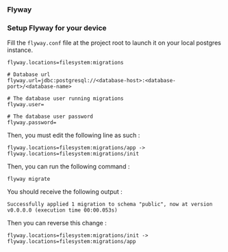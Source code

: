 ### Flyway

### Setup Flyway for your device

Fill the `flyway.conf` file at the project root to launch it on your local postgres instance.

```
flyway.locations=filesystem:migrations

# Database url
flyway.url=jdbc:postgresql://<database-host>:<database-port>/<database-name>

# The database user running migrations
flyway.user=

# The database user password
flyway.password=
```

Then, you must edit the following line as such :

```
flyway.locations=filesystem:migrations/app -> flyway.locations=filesystem:migrations/init
```

Then, you can run the following command :

```
flyway migrate
```

You should receive the following output :

```
Successfully applied 1 migration to schema "public", now at version v0.0.0.0 (execution time 00:00.053s)
```

Then you can reverse this change :

```
flyway.locations=filesystem:migrations/init -> flyway.locations=filesystem:migrations/app
```

###
